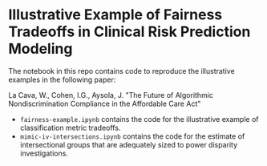 # Illustrative Example of Fairness Tradeoffs in Clinical Risk Prediction Modeling

The notebook in this repo contains code to reproduce the illustrative examples in the following paper:

La Cava, W., Cohen, I.G., Aysola, J. "The Future of Algorithmic Nondiscrimination Compliance in the Affordable Care Act"

- `fairness-example.ipynb` contains the code for the illustrative example of classification metric tradeoffs. 
- `mimic-iv-intersections.ipynb` contains the code for the estimate of intersectional groups that are adequately sized to power disparity investigations.


